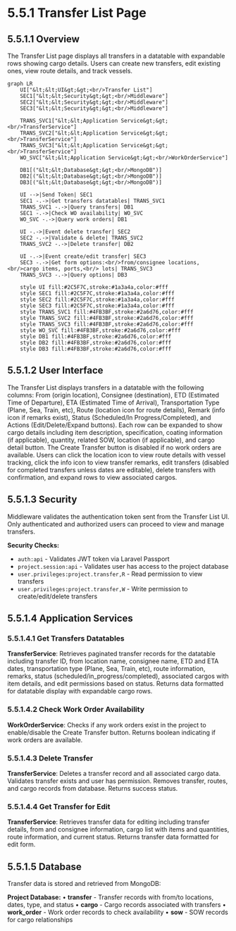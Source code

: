 # 5.5.1 Transfer List Page

## 5.5.1.1 Overview

The Transfer List page displays all transfers in a datatable with expandable rows showing cargo details. Users can create new transfers, edit existing ones, view route details, and track vessels.

```mermaid
graph LR
    UI["&lt;&lt;UI&gt;&gt;<br/>Transfer List"]
    SEC1["&lt;&lt;Security&gt;&gt;<br/>Middleware"]
    SEC2["&lt;&lt;Security&gt;&gt;<br/>Middleware"]
    SEC3["&lt;&lt;Security&gt;&gt;<br/>Middleware"]

    TRANS_SVC1["&lt;&lt;Application Service&gt;&gt;<br/>TransferService"]
    TRANS_SVC2["&lt;&lt;Application Service&gt;&gt;<br/>TransferService"]
    TRANS_SVC3["&lt;&lt;Application Service&gt;&gt;<br/>TransferService"]
    WO_SVC["&lt;&lt;Application Service&gt;&gt;<br/>WorkOrderService"]

    DB1[("&lt;&lt;Database&gt;&gt;<br/>MongoDB")]
    DB2[("&lt;&lt;Database&gt;&gt;<br/>MongoDB")]
    DB3[("&lt;&lt;Database&gt;&gt;<br/>MongoDB")]

    UI -->|Send Token| SEC1
    SEC1 -.->|Get transfers datatables| TRANS_SVC1
    TRANS_SVC1 -.->|Query transfers| DB1
    SEC1 -.->|Check WO availability| WO_SVC
    WO_SVC -.->|Query work orders| DB1

    UI -.->|Event delete transfer| SEC2
    SEC2 -.->|Validate & delete| TRANS_SVC2
    TRANS_SVC2 -.->|Delete transfer| DB2

    UI -.->|Event create/edit transfer| SEC3
    SEC3 -.->|Get form options:<br/>from/consignee locations,<br/>cargo items, ports,<br/> lots| TRANS_SVC3
    TRANS_SVC3 -.->|Query options| DB3

    style UI fill:#2C5F7C,stroke:#1a3a4a,color:#fff
    style SEC1 fill:#2C5F7C,stroke:#1a3a4a,color:#fff
    style SEC2 fill:#2C5F7C,stroke:#1a3a4a,color:#fff
    style SEC3 fill:#2C5F7C,stroke:#1a3a4a,color:#fff
    style TRANS_SVC1 fill:#4FB3BF,stroke:#2a6d76,color:#fff
    style TRANS_SVC2 fill:#4FB3BF,stroke:#2a6d76,color:#fff
    style TRANS_SVC3 fill:#4FB3BF,stroke:#2a6d76,color:#fff
    style WO_SVC fill:#4FB3BF,stroke:#2a6d76,color:#fff
    style DB1 fill:#4FB3BF,stroke:#2a6d76,color:#fff
    style DB2 fill:#4FB3BF,stroke:#2a6d76,color:#fff
    style DB3 fill:#4FB3BF,stroke:#2a6d76,color:#fff
```

## 5.5.1.2 User Interface

The Transfer List displays transfers in a datatable with the following columns: From (origin location), Consignee (destination), ETD (Estimated Time of Departure), ETA (Estimated Time of Arrival), Transportation Type (Plane, Sea, Train, etc), Route (location icon for route details), Remark (info icon if remarks exist), Status (Scheduled/In Progress/Completed), and Actions (Edit/Delete/Expand buttons). Each row can be expanded to show cargo details including item description, specification, coating information (if applicable), quantity, related SOW, location (if applicable), and cargo detail button. The Create Transfer button is disabled if no work orders are available. Users can click the location icon to view route details with vessel tracking, click the info icon to view transfer remarks, edit transfers (disabled for completed transfers unless dates are editable), delete transfers with confirmation, and expand rows to view associated cargos.

## 5.5.1.3 Security

Middleware validates the authentication token sent from the Transfer List UI. Only authenticated and authorized users can proceed to view and manage transfers.

**Security Checks:**
- `auth:api` - Validates JWT token via Laravel Passport
- `project.session:api` - Validates user has access to the project database
- `user.privileges:project.transfer,R` - Read permission to view transfers
- `user.privileges:project.transfer,W` - Write permission to create/edit/delete transfers

## 5.5.1.4 Application Services

### 5.5.1.4.1 Get Transfers Datatables

**TransferService**: Retrieves paginated transfer records for the datatable including transfer ID, from location name, consignee name, ETD and ETA dates, transportation type (Plane, Sea, Train, etc), route information, remarks, status (scheduled/in_progress/completed), associated cargos with item details, and edit permissions based on status. Returns data formatted for datatable display with expandable cargo rows.

### 5.5.1.4.2 Check Work Order Availability

**WorkOrderService**: Checks if any work orders exist in the project to enable/disable the Create Transfer button. Returns boolean indicating if work orders are available.

### 5.5.1.4.3 Delete Transfer

**TransferService**: Deletes a transfer record and all associated cargo data. Validates transfer exists and user has permission. Removes transfer, routes, and cargo records from database. Returns success status.

### 5.5.1.4.4 Get Transfer for Edit

**TransferService**: Retrieves transfer data for editing including transfer details, from and consignee information, cargo list with items and quantities, route information, and current status. Returns transfer data formatted for edit form.

## 5.5.1.5 Database

Transfer data is stored and retrieved from MongoDB:

**Project Database:**
• **transfer** - Transfer records with from/to locations, dates, type, and status
• **cargo** - Cargo records associated with transfers
• **work_order** - Work order records to check availability
• **sow** - SOW records for cargo relationships